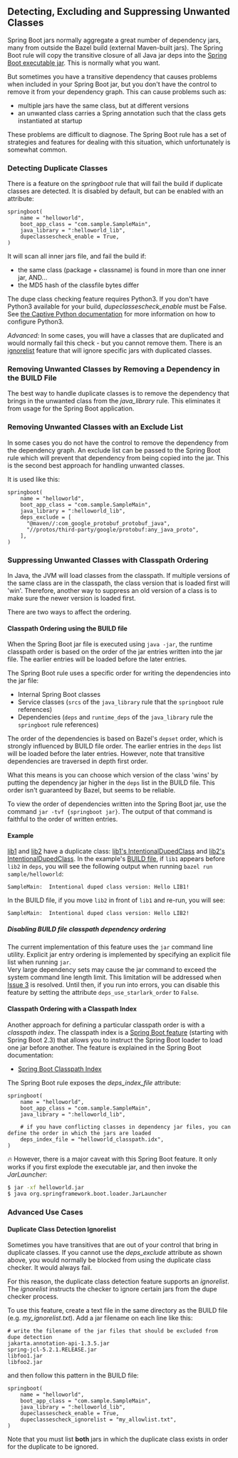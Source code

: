 ## Detecting, Excluding and Suppressing Unwanted Classes

Spring Boot jars normally aggregate a great number of dependency jars, many from outside the Bazel
  build (external Maven-built jars).
The Spring Boot rule will copy the transitive closure of all Java jar deps into the [Spring Boot executable jar](https://docs.spring.io/spring-boot/docs/current/reference/html/appendix-executable-jar-format.html).
This is normally what you want.

But sometimes you have a transitive dependency that causes problems when included in your Spring Boot jar, but
  you don't have the control to remove it from your dependency graph.
This can cause problems such as:
- multiple jars have the same class, but at different versions
- an unwanted class carries a Spring annotation such that the class gets instantiated at startup

These problems are difficult to diagnose.
The Spring Boot rule has a set of strategies and features for dealing with this situation, which unfortunately
  is somewhat common.


### Detecting Duplicate Classes

There is a feature on the *springboot* rule that will fail the build if duplicate classes are detected.
It is disabled by default, but can be enabled with an attribute:

```starlark
springboot(
    name = "helloworld",
    boot_app_class = "com.sample.SampleMain",
    java_library = ":helloworld_lib",
    dupeclassescheck_enable = True,
)
```

It will scan all inner jars file, and fail the build if:
- the same class (package + classname) is found in more than one inner jar, AND...
- the MD5 hash of the classfile bytes differ

The dupe class checking feature requires Python3.
If you don't have Python3 available for your build, *dupeclassescheck_enable* must be False.
See [the Captive Python documentation](../python_interpreter) for more information on how to configure Python3.

*Advanced:* In some cases, you will have a classes that are duplicated and would normally fail this check - but you cannot remove them.
There is an [ignorelist](#duplicate-class-detection-ignorelist) feature that will ignore specific jars with duplicated classes.

### Removing Unwanted Classes by Removing a Dependency in the BUILD File

The best way to handle duplicate classes is to remove the dependency that brings in the unwanted class from the *java_library* rule.
This eliminates it from usage for the Spring Boot application.

### Removing Unwanted Classes with an Exclude List

In some cases you do not have the control to remove the dependency from the dependency graph.
An exclude list can be passed to the Spring Boot rule which will prevent that dependency from being copied into the jar.
This is the second best approach for handling unwanted classes.

It is used like this:

```starlark
springboot(
    name = "helloworld",
    boot_app_class = "com.sample.SampleMain",
    java_library = ":helloworld_lib",
    deps_exclude = [
      "@maven//:com_google_protobuf_protobuf_java",
      "//protos/third-party/google/protobuf:any_java_proto",
    ],
)
```

### Suppressing Unwanted Classes with Classpath Ordering

In Java, the JVM will load classes from the classpath.
If multiple versions of the same class are in the classpath, the class version that is loaded first will 'win'.
Therefore, another way to suppress an old version of a class is to make sure the newer version is loaded first.

There are two ways to affect the ordering.

#### Classpath Ordering using the BUILD file

When the Spring Boot jar file is executed using `java -jar`, the runtime classpath order is based on the order of the jar entries written into the jar file.
The earlier entries will be loaded before the later entries.

The Spring Boot rule uses a specific order for writing the dependencies into the jar file:
  - Internal Spring Boot classes
  - Service classes (`srcs` of the `java_library` rule that the `springboot` rule references)
  - Dependencies (`deps` and `runtime_deps` of the `java_library` rule the `springboot` rule references)

The order of the dependencies is based on Bazel's `depset` order, which is strongly influenced by BUILD file order.
The earlier entries in the `deps` list will be loaded before the later entries.
However, note that transitive dependencies are traversed in depth first order.

What this means is you can choose which version of the class 'wins' by putting the dependency jar higher in the `deps` list in the BUILD file.
This order isn't guaranteed by Bazel, but seems to be reliable.

To view the order of dependencies written into the Spring Boot jar, use the command `jar -tvf {springboot jar}`.
The output of that command is faithful to the order of written entries.

#### Example

[lib1](../../examples/helloworld/libs/lib1) and [lib2](../../examples/helloworld/libs/lib2) have a duplicate class: [lib1's IntentionalDupedClass](../../examples/helloworld/libs/lib1/src/main/java/com/bazel/demo/IntentionalDupedClass.java) and [lib2's IntentionalDupedClass](../../examples/helloworld/libs/lib2/src/main/java/com/bazel/demo/IntentionalDupedClass.java).
In the example's [BUILD file](../../examples/helloworld/BUILD), if `lib1` appears before `lib2` in `deps`,
   you will see the following output when running `bazel run sample/helloworld`:
```
SampleMain:  Intentional duped class version: Hello LIB1!
```

In the BUILD file, if you move `lib2` in front of `lib1` and re-run, you will see:
```
SampleMain:  Intentional duped class version: Hello LIB2!
```

##### Disabling BUILD file classpath dependency ordering

The current implementation of this feature uses the `jar` command line utility.
Explicit jar entry ordering is implemented by specifying an explicit file list when running `jar`.  
Very large dependency sets may cause the jar command to exceed the system command line length limit.
This limitation will be addressed when [Issue 3](https://github.com/salesforce/rules_spring/issues/3) is resolved.
Until then, if you run into errors, you can disable this feature by setting the attribute `deps_use_starlark_order` to `False`.


#### Classpath Ordering with a Classpath Index

Another approach for defining a particular classpath order is with a *classpath index*.
The classpath index is a [Spring Boot feature](https://docs.spring.io/spring-boot/docs/current/reference/html/appendix-executable-jar-format.html#executable-jar-war-index-files-classpath) (starting with Spring Boot 2.3) that allows you to
  instruct the Spring Boot loader to load one jar before another.
The feature is explained in the Spring Boot documentation:
- [Spring Boot Classpath Index](https://docs.spring.io/spring-boot/docs/current/reference/html/appendix-executable-jar-format.html#executable-jar-war-index-files-classpath)

The Spring Boot rule exposes the *deps_index_file* attribute:

```starlark
springboot(
    name = "helloworld",
    boot_app_class = "com.sample.SampleMain",
    java_library = ":helloworld_lib",

    # if you have conflicting classes in dependency jar files, you can define the order in which the jars are loaded
    deps_index_file = "helloworld_classpath.idx",
)
```

:fire: However, there is a major caveat with this Spring Boot feature.
It only works if you first explode the executable jar, and then invoke the *JarLauncher*:

```bash
$ jar -xf helloworld.jar
$ java org.springframework.boot.loader.JarLauncher
```

### Advanced Use Cases

#### Duplicate Class Detection Ignorelist

Sometimes you have transitives that are out of your control that bring in duplicate classes.
If you cannot use the *deps_exclude* attribute as shown above, you would normally be blocked from using the duplicate class checker.
It would always fail.

For this reason, the duplicate class detection feature supports an *ignorelist*.
The *ignorelist* instructs the checker to ignore certain jars from the dupe checker process.

To use this feature, create a text file in the same directory as the BUILD file (e.g. *my_ignorelist.txt*).
Add a jar filename on each line like this:

```
# write the filename of the jar files that should be excluded from dupe detection
jakarta.annotation-api-1.3.5.jar
spring-jcl-5.2.1.RELEASE.jar
libfoo1.jar
libfoo2.jar
```

and then follow this pattern in the BUILD file:

```starlark
springboot(
    name = "helloworld",
    boot_app_class = "com.sample.SampleMain",
    java_library = ":helloworld_lib",
    dupeclassescheck_enable = True,
    dupeclassescheck_ignorelist = "my_allowlist.txt",
)
```

Note that you must list **both** jars in which the duplicate class exists in order for the duplicate to be ignored.
